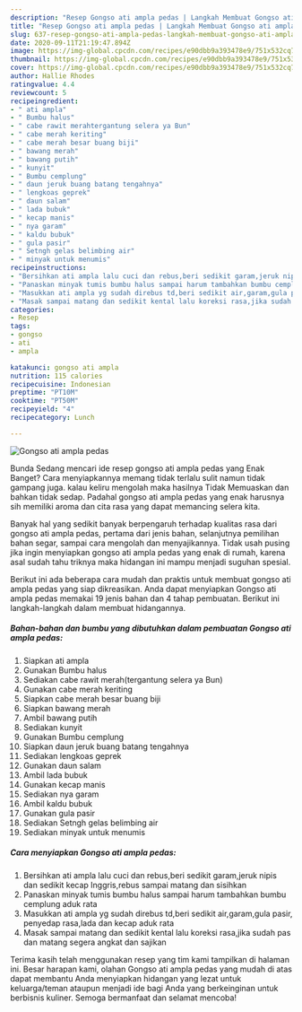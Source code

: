 ```yaml
---
description: "Resep Gongso ati ampla pedas | Langkah Membuat Gongso ati ampla pedas Yang Bisa Manjain Lidah"
title: "Resep Gongso ati ampla pedas | Langkah Membuat Gongso ati ampla pedas Yang Bisa Manjain Lidah"
slug: 637-resep-gongso-ati-ampla-pedas-langkah-membuat-gongso-ati-ampla-pedas-yang-bisa-manjain-lidah
date: 2020-09-11T21:19:47.894Z
image: https://img-global.cpcdn.com/recipes/e90dbb9a393478e9/751x532cq70/gongso-ati-ampla-pedas-foto-resep-utama.jpg
thumbnail: https://img-global.cpcdn.com/recipes/e90dbb9a393478e9/751x532cq70/gongso-ati-ampla-pedas-foto-resep-utama.jpg
cover: https://img-global.cpcdn.com/recipes/e90dbb9a393478e9/751x532cq70/gongso-ati-ampla-pedas-foto-resep-utama.jpg
author: Hallie Rhodes
ratingvalue: 4.4
reviewcount: 5
recipeingredient:
- " ati ampla"
- " Bumbu halus"
- " cabe rawit merahtergantung selera ya Bun"
- " cabe merah keriting"
- " cabe merah besar buang biji"
- " bawang merah"
- " bawang putih"
- " kunyit"
- " Bumbu cemplung"
- " daun jeruk buang batang tengahnya"
- " lengkoas geprek"
- " daun salam"
- " lada bubuk"
- " kecap manis"
- " nya garam"
- " kaldu bubuk"
- " gula pasir"
- " Setngh gelas belimbing air"
- " minyak untuk menumis"
recipeinstructions:
- "Bersihkan ati ampla lalu cuci dan rebus,beri sedikit garam,jeruk nipis dan sedikit kecap Inggris,rebus sampai matang dan sisihkan"
- "Panaskan minyak tumis bumbu halus sampai harum tambahkan bumbu cemplung aduk rata"
- "Masukkan ati ampla yg sudah direbus td,beri sedikit air,garam,gula pasir, penyedap rasa,lada dan kecap aduk rata"
- "Masak sampai matang dan sedikit kental lalu koreksi rasa,jika sudah pas dan matang segera angkat dan sajikan"
categories:
- Resep
tags:
- gongso
- ati
- ampla

katakunci: gongso ati ampla 
nutrition: 115 calories
recipecuisine: Indonesian
preptime: "PT10M"
cooktime: "PT50M"
recipeyield: "4"
recipecategory: Lunch

---
```



![Gongso ati ampla pedas](https://img-global.cpcdn.com/recipes/e90dbb9a393478e9/751x532cq70/gongso-ati-ampla-pedas-foto-resep-utama.jpg)

Bunda Sedang mencari ide resep gongso ati ampla pedas yang Enak Banget? Cara menyiapkannya memang tidak terlalu sulit namun tidak gampang juga. kalau keliru mengolah maka hasilnya Tidak Memuaskan dan bahkan tidak sedap. Padahal gongso ati ampla pedas yang enak harusnya sih memiliki aroma dan cita rasa yang dapat memancing selera kita.

Banyak hal yang sedikit banyak berpengaruh terhadap kualitas rasa dari gongso ati ampla pedas, pertama dari jenis bahan, selanjutnya pemilihan bahan segar, sampai cara mengolah dan menyajikannya. Tidak usah pusing jika ingin menyiapkan gongso ati ampla pedas yang enak di rumah, karena asal sudah tahu triknya maka hidangan ini mampu menjadi suguhan spesial.




Berikut ini ada beberapa cara mudah dan praktis untuk membuat gongso ati ampla pedas yang siap dikreasikan. Anda dapat menyiapkan Gongso ati ampla pedas memakai 19 jenis bahan dan 4 tahap pembuatan. Berikut ini langkah-langkah dalam membuat hidangannya.

<!--inarticleads1-->

##### Bahan-bahan dan bumbu yang dibutuhkan dalam pembuatan Gongso ati ampla pedas:

1. Siapkan  ati ampla
1. Gunakan  Bumbu halus
1. Sediakan  cabe rawit merah(tergantung selera ya Bun)
1. Gunakan  cabe merah keriting
1. Siapkan  cabe merah besar buang biji
1. Siapkan  bawang merah
1. Ambil  bawang putih
1. Sediakan  kunyit
1. Gunakan  Bumbu cemplung
1. Siapkan  daun jeruk buang batang tengahnya
1. Sediakan  lengkoas geprek
1. Gunakan  daun salam
1. Ambil  lada bubuk
1. Gunakan  kecap manis
1. Sediakan  nya garam
1. Ambil  kaldu bubuk
1. Gunakan  gula pasir
1. Sediakan  Setngh gelas belimbing air
1. Sediakan  minyak untuk menumis




<!--inarticleads2-->

##### Cara menyiapkan Gongso ati ampla pedas:

1. Bersihkan ati ampla lalu cuci dan rebus,beri sedikit garam,jeruk nipis dan sedikit kecap Inggris,rebus sampai matang dan sisihkan
1. Panaskan minyak tumis bumbu halus sampai harum tambahkan bumbu cemplung aduk rata
1. Masukkan ati ampla yg sudah direbus td,beri sedikit air,garam,gula pasir, penyedap rasa,lada dan kecap aduk rata
1. Masak sampai matang dan sedikit kental lalu koreksi rasa,jika sudah pas dan matang segera angkat dan sajikan




Terima kasih telah menggunakan resep yang tim kami tampilkan di halaman ini. Besar harapan kami, olahan Gongso ati ampla pedas yang mudah di atas dapat membantu Anda menyiapkan hidangan yang lezat untuk keluarga/teman ataupun menjadi ide bagi Anda yang berkeinginan untuk berbisnis kuliner. Semoga bermanfaat dan selamat mencoba!
